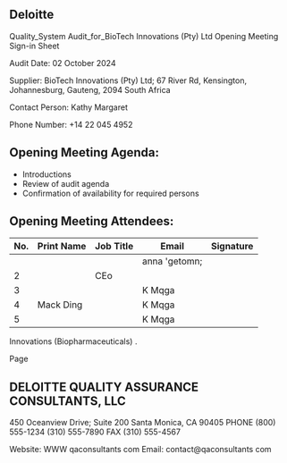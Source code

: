 ## Deloitte

Quality\_System Audit\_for\_BioTech Innovations (Pty) Ltd Opening Meeting Sign-in Sheet

Audit Date: 02 October 2024

Supplier: BioTech Innovations (Pty) Ltd; 67 River Rd, Kensington, Johannesburg, Gauteng, 2094 South Africa

Contact Person: Kathy Margaret

Phone Number: +14 22 045 4952

## Opening Meeting Agenda:

- Introductions
- Review of audit agenda
- Confirmation of availability for required persons

## Opening Meeting Attendees:

| No.   | Print Name   | Job Title   | Email         | Signature   |
|-------|--------------|-------------|---------------|-------------|
|       |              |             | anna 'getomn; |             |
| 2     |              | CEo         |               |             |
| 3     |              |             | K Mqga        |             |
| 4     | Mack Ding    |             | K Mqga        |             |
| 5     |              |             | K Mqga        |             |

Innovations (Biopharmaceuticals) .

Page

## DELOITTE QUALITY ASSURANCE CONSULTANTS, LLC

450 Oceanview Drive; Suite 200 Santa Monica, CA 90405 PHONE (800) 555-1234 (310) 555-7890 FAX (310) 555-4567

Website: WWW qaconsultants com Email: contact@qaconsultants com